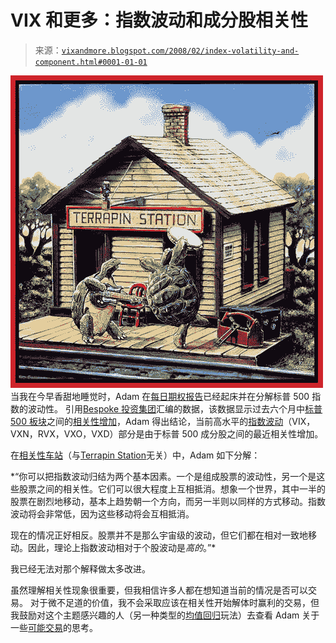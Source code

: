 <!--yml

类别：未分类

日期：2024-05-18 18:44:15

-->

# VIX 和更多：指数波动和成分股相关性

> 来源：[`vixandmore.blogspot.com/2008/02/index-volatility-and-component.html#0001-01-01`](http://vixandmore.blogspot.com/2008/02/index-volatility-and-component.html#0001-01-01)

![](img/8e226fad5c1b7a09b32fb3484895834a.png)当我在今早香甜地睡觉时，Adam 在[每日期权报告](http://adamsoptions.blogspot.com/2008/02/correlation-station.html)已经起床并在分解标普 500 指数的波动性。 引用[Bespoke 投资集团](http://bespokeinvest.typepad.com/)汇编的数据，该数据显示过去六个月中[标普 500 板块](http://vixandmore.blogspot.com/search/label/SPDRs)之间的[相关性增加](http://bespokeinvest.typepad.com/bespoke/2008/02/correlation-tic.html)，Adam 得出结论，当前高水平的[指数波动](http://www.cboe.com/micro/volatility/introduction.aspx)（VIX，VXN，RVX，VXO，VXD）部分是由于标普 500 成分股之间的最近相关性增加。

在[相关性车站](http://adamsoptions.blogspot.com/2008/02/correlation-station.html)（与[Terrapin Station](http://en.wikipedia.org/wiki/Terrapin_Station)无关）中，Adam 如下分解：

*“你可以把指数波动归结为两个基本因素。一个是组成股票的波动性，另一个是这些股票之间的相关性。它们可以很大程度上互相抵消。想象一个世界，其中一半的股票在剧烈地移动，基本上趋势朝一个方向，而另一半则以同样的方式移动。指数波动将会非常低，因为这些移动将会互相抵消。

现在的情况正好相反。股票并不是那么宇宙级的波动，但它们都在相对一致地移动。因此，理论上指数波动相对于个股波动是*高的*。”*

我已经无法对那个解释做太多改进。

虽然理解相关性现象很重要，但我相信许多人都在想知道当前的情况是否可以交易。 对于微不足道的价值，我不会采取应该在相关性开始解体时赢利的交易，但我鼓励对这个主题感兴趣的人（另一种类型的[均值回归](http://vixandmore.blogspot.com/search/label/mean%20reversion)玩法）去查看 Adam 关于一些[可能交易](http://adamsoptions.blogspot.com/2008/02/correlation-station.html)的思考。

